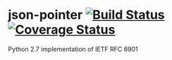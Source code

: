 # json-pointer [![Build Status](https://travis-ci.org/ermel272/json-pointer.svg?branch=master)](https://travis-ci.org/ermel272/json-pointer) [![Coverage Status](https://coveralls.io/repos/github/ermel272/json-pointer/badge.svg?branch=master)](https://coveralls.io/github/ermel272/json-pointer?branch=master)
Python 2.7 implementation of IETF RFC 6901
